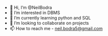 - 👋 Hi, I’m @NeilBodra
- 👀 I’m interested in DBMS
- 🌱 I’m currently learning python and SQL
- 💞️ I’m looking to collaborate on projects
- 📫 How to reach me - neil.bodra5@gmail.com

<!---
NeilBodra/NeilBodra is a ✨ special ✨ repository because its `README.md` (this file) appears on your GitHub profile.
You can click the Preview link to take a look at your changes.
--->
